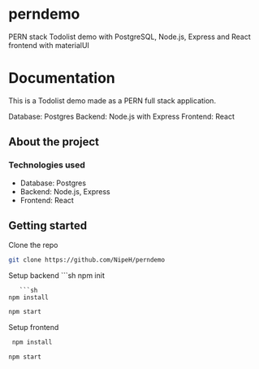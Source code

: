 # perndemo
PERN stack Todolist demo with PostgreSQL, Node.js, Express and React frontend with materialUI



# Documentation

This is a Todolist demo made as a PERN full stack application. 

Database: Postgres
Backend: Node.js with Express
Frontend: React

<!-- ABOUT THE PROJECT -->
## About the project


### Technologies used

* Database: 
  Postgres
* Backend: 
  Node.js,
  Express
* Frontend: React


<!-- GETTING STARTED -->
## Getting started

Clone the repo
   ```sh
   git clone https://github.com/NipeH/perndemo
   ```
   
   
 Setup backend
      ```sh
   npm init
   ```
      ```sh
   npm install
   ```
   ```sh
   npm start
   ```
 
 
  Setup frontend
  ```sh
   npm install
   ```
   ```sh
   npm start
   ```
  
